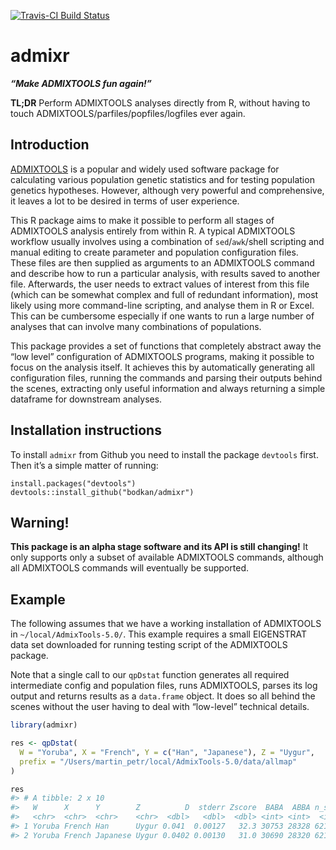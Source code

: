 
<!-- README.md is generated from README.Rmd. Please edit that file -->

[![Travis-CI Build
Status](https://travis-ci.org/bodkan/admixr.svg?branch=master)](https://travis-ci.org/bodkan/admixr)

# admixr

***“Make ADMIXTOOLS fun again\!”***

**TL;DR** Perform ADMIXTOOLS analyses directly from R, without having to
touch ADMIXTOOLS/parfiles/popfiles/logfiles ever again.

## Introduction

[ADMIXTOOLS](http://www.genetics.org/content/192/3/1065) is a popular
and widely used software package for calculating various population
genetic statistics and for testing population genetics hypotheses.
However, although very powerful and comprehensive, it leaves a lot to be
desired in terms of user experience.

This R package aims to make it possible to perform all stages of
ADMIXTOOLS analysis entirely from within R. A typical ADMIXTOOLS
workflow usually involves using a combination of `sed`/`awk`/shell
scripting and manual editing to create parameter and population
configuration files. These files are then supplied as arguments to an
ADMIXTOOLS command and describe how to run a particular analysis, with
results saved to another file. Afterwards, the user needs to extract
values of interest from this file (which can be somewhat complex and
full of redundant information), most likely using more command-line
scripting, and analyse them in R or Excel. This can be cumbersome
especially if one wants to run a large number of analyses that can
involve many combinations of populations.

This package provides a set of functions that completely abstract away
the “low level” configuration of ADMIXTOOLS programs, making it possible
to focus on the analysis itself. It achieves this by automatically
generating all configuration files, running the commands and parsing
their outputs behind the scenes, extracting only useful information and
always returning a simple dataframe for downstream analyses.

## Installation instructions

To install `admixr` from Github you need to install the package
`devtools` first. Then it’s a simple matter of running:

    install.packages("devtools")
    devtools::install_github("bodkan/admixr")

## Warning\!

**This package is an alpha stage software and its API is still
changing\!** It only supports only a subset of available ADMIXTOOLS
commands, although all ADMIXTOOLS commands will eventually be supported.

## Example

The following assumes that we have a working installation of ADMIXTOOLS
in `~/local/AdmixTools-5.0/`. This example requires a small EIGENSTRAT
data set downloaded for running testing script of the ADMIXTOOLS
package.

Note that a single call to our `qpDstat` function generates all required
intermediate config and population files, runs ADMIXTOOLS, parses its
log output and returns results as a `data.frame` object. It does so all
behind the scenes without the user having to deal with “low-level”
technical details.

``` r
library(admixr)

res <- qpDstat(
  W = "Yoruba", X = "French", Y = c("Han", "Japanese"), Z = "Uygur",
  prefix = "/Users/martin_petr/local/AdmixTools-5.0/data/allmap"
)

res
#> # A tibble: 2 x 10
#>   W      X      Y        Z          D  stderr Zscore  BABA  ABBA n_snps
#>   <chr>  <chr>  <chr>    <chr>  <dbl>   <dbl>  <dbl> <int> <int>  <int>
#> 1 Yoruba French Han      Uygur 0.041  0.00127   32.3 30753 28328 621026
#> 2 Yoruba French Japanese Uygur 0.0402 0.00130   31.0 30690 28320 621026
```
